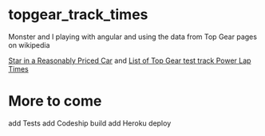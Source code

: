 # topgear_track_times
Monster and I playing with angular and using the data from Top Gear pages on wikipedia 

[Star in a Reasonably Priced Car](http://en.wikipedia.org/wiki/Top_Gear_test_track) and [List of Top Gear test track Power Lap Times](http://en.wikipedia.org/wiki/List_of_Top_Gear_test_track_Power_Lap_Times)

# More to come
add Tests
add Codeship build
add Heroku deploy
